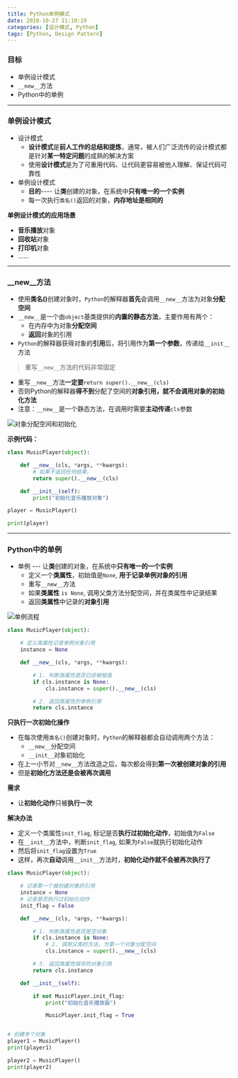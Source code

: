 ```yaml
---
title: Python单例模式
date: 2018-10-27 11:19:19
categories: [设计模式, Python]
tags: [Python, Design Pattern]
---
```


### 目标

* 单例设计模式
* `__new__`方法
* Python中的单例
<!--more-->
  
---

### 单例设计模式

* 设计模式
    * **设计模式**是**前人工作的总结和提炼**，通常，被人们广泛流传的设计模式都是针对**某一特定问题**的成熟的解决方案
    * 使用**设计模式**是为了可重用代码、让代码更容易被他人理解、保证代码可靠性 
* 单例设计模式
    * **目的**---- 让**类**创建的对象，在系统中**只有唯一的一个实例**
    * 每一次执行`类名()`返回的对象，**内存地址是相同的**

**单例设计模式的应用场景**

* **音乐播放**对象
* **回收站**对象
* **打印机**对象
* ......

---

### __new__方法

* 使用<b>类名()</b>创建对象时，`Python`的解释器**首先**会调用`__new__`方法为对象**分配空间**
* `__new__`是一个由`object`基类提供的**内置的静态方法**，主要作用有两个：
    * 在内存中为对象**分配空间**
    * **返回**对象的引用
* `Python`的解释器获得对象的**引用**后，将引用作为**第一个参数**，传递给`__init__`方法

> 重写`__new__`方法的代码非常固定

* 重写`__new__`方法**一定要**`return super().__new__(cls)`
* 否则Python的解释器**得不到**分配了空间的**对象引用，就不会调用对象的初始化方法**
* 注意：`__new__`是一个静态方法，在调用时需要**主动传递**`cls`参数

![对象分配空间和初始化](https://myblogs-photos-1256941622.cos.ap-chengdu.myqcloud.com/Python%E5%8D%95%E4%BE%8B%E6%A8%A1%E5%BC%8F/01_%E5%AF%B9%E8%B1%A1%E5%88%86%E9%85%8D%E7%A9%BA%E9%97%B4%E5%92%8C%E5%88%9D%E5%A7%8B%E5%8C%96.png "[对象分配空间和初始化")

**示例代码：**

```Python
class MusicPlayer(object):

    def __new__(cls, *args, **kwargs):
        # 如果不返回任何结果，
        return super().__new__(cls)

    def __init__(self):
        print("初始化音乐播放对象")

player = MusicPlayer()

print(player)

```

---

### Python中的单例

* 单例 --- 让**类**创建的对象，在系统中**只有唯一的一个实例**
    * 定义一个**类属性**，初始值是`None`, **用于记录单例对象的引用**
    * 重写`__new__`方法
    * 如果**类属性** `is None`, 调用父类方法分配空间，并在类属性中记录结果
    * 返回**类属性**中记录的**对象引用**

![单例流程](https://myblogs-photos-1256941622.cos.ap-chengdu.myqcloud.com/Python%E5%8D%95%E4%BE%8B%E6%A8%A1%E5%BC%8F/02_%E5%8D%95%E4%BE%8B%E6%B5%81%E7%A8%8B.png '单例流程')

```Python
class MusicPlayer(object):

    # 定义类属性记录单例对象引用
    instance = None

    def __new__(cls, *args, **kwargs):

        # 1. 判断类属性是否已经被赋值
        if cls.instance is None:
            cls.instance = super().__new__(cls)

        # 2. 返回类属性的单例引用
        return cls.instance
```

**只执行一次初始化操作**

* 在每次使用`类名()`创建对象时，`Python`的解释器都会自动调用两个方法：
    * `__new__`分配空间
    * `__init__`对象初始化
* 在上一小节对`__new__`方法改造之后，每次都会得到**第一次被创建对象的引用**
* 但是**初始化方法还是会被再次调用**

**需求**
* 让**初始化动作**只被**执行一次**

**解决办法**
* 定义一个类属性`init_flag`, 标记是否**执行过初始化动作**，初始值为`False`
* 在`__init__`方法中，判断`init_flag`, 如果为`False`就执行初始化动作
* 然后将`init_flag`设置为`True`
* 这样，再次**自动**调用`__init__`方法时，**初始化动作就不会被再次执行了**

```Python
class MusicPlayer(object):

    # 记录第一个被创建对象的引用
    instance = None
    # 记录是否执行过初始化动作
    init_flag = False

    def __new__(cls, *args, **kwargs):

        # 1. 判断类属性是否是空对象
        if cls.instance is None:
            # 2. 调用父类的方法，为第一个对象分配空间
            cls.instance = super().__new__(cls)

        # 3. 返回类属性保存的对象引用
        return cls.instance

    def __init__(self):

        if not MusicPlayer.init_flag:
            print("初始化音乐播放器")

            MusicPlayer.init_flag = True


# 创建多个对象
player1 = MusicPlayer()
print(player1)

player2 = MusicPlayer()
print(player2)
```